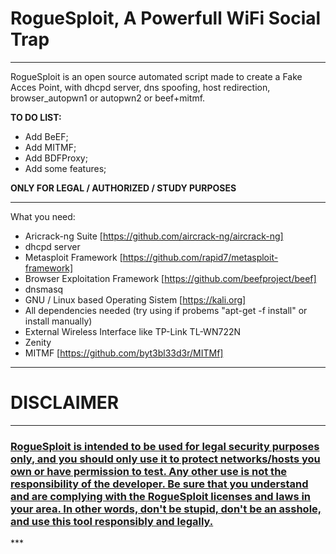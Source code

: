<h1>RogueSploit, A Powerfull WiFi Social Trap</h1>

***
RogueSploit is an open source automated script made to create a Fake Acces Point, with dhcpd server, dns spoofing, host redirection, browser_autopwn1 or autopwn2 or beef+mitmf.<br />

<b>TO DO LIST:</b>
- Add BeEF;
- Add MITMF;
- Add BDFProxy;
- Add some features;

<b>ONLY FOR LEGAL / AUTHORIZED / STUDY PURPOSES</b>

***

What you need:
- Aricrack-ng Suite [https://github.com/aircrack-ng/aircrack-ng]<br />
- dhcpd server<br />
- Metasploit Framework [https://github.com/rapid7/metasploit-framework]<br />
- Browser Exploitation Framework [https://github.com/beefproject/beef]<br />
- dnsmasq<br />
- GNU / Linux based Operating Sistem [https://kali.org]<br />
- All dependencies needed (try using if probems "apt-get -f install" or install manually)<br />
- External Wireless Interface like TP-Link TL-WN722N<br />
- Zenity<br />
- MITMF [https://github.com/byt3bl33d3r/MITMf]

***

<h1> DISCLAIMER </h1></hr>

***
<h3><b><u>RogueSploit is intended to be used for legal security purposes only, and you should only use it to protect networks/hosts you own or have permission to test. Any other use is not the responsibility of the developer. Be sure that you understand and are complying with the RogueSploit licenses and laws in your area. In other words, don't be stupid, don't be an asshole, and use this tool responsibly and legally.</u></b></h3>
***
